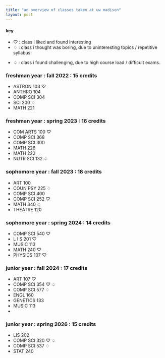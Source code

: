 ```yaml
---
title: "an overview of classes taken at uw madison"
layout: post
---
```


#### key
* ♡ : class i liked and found interesting
* ♢ : class i thought was boring, due to uninteresting topics / repetitive syllabus.
<!--more-->
* ♤ : class i found challenging, due to high course load / difficult exams.

### freshman year : fall 2022 : 15 credits
* ASTRON 103 ♡
* ANTHRO 104 
* COMP SCI 304
*  SCI 200 ♢
* MATH 221

### freshman year : spring 2023 : 16 credits
* COM ARTS 100 ♡
* COMP SCI 368
* COMP SCI 300
* MATH 228 
* MATH 222
* NUTR SCI 132 ♤
  
### sophomore year : fall 2023 : 18 credits
* ART 100 
* COUN PSY 225 ♢
* COMP SCI 400 
* COMP SCI 252 ♡
* MATH 340 ♤
* THEATRE 120

### sophomore year : spring 2024 : 14 credits
* COMP SCI 540 ♡
* L I S 201 ♡
* MUSIC 113
* MATH 240 ♡
* PHYSICS 107 ♡

### junior year : fall 2024 : 17 credits 
* ART 107 ♡
* COMP SCI 354 ♡ ♤
* COMP SCI 577 ♢
* ENGL 160
* GENETICS 133 
* MUSIC 113
* 
### junior year : spring 2026 : 15 credits 
* LIS 202 
* COMP SCI 320 ♡ ♤
* COMP SCI 537 ♢
* STAT 240



